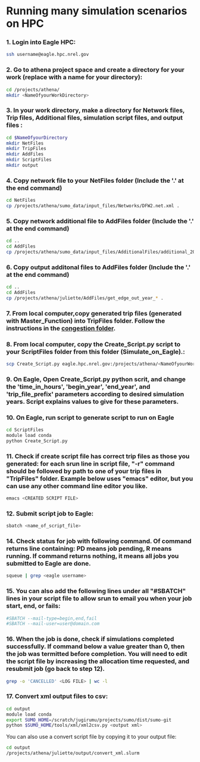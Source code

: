 # Running many simulation scenarios on HPC

### 1.  Login into Eagle HPC: 
```bash
ssh username@eagle.hpc.nrel.gov
```

### 2.  Go to athena project space and create a directory for your work (replace <NameOfyourWorkDirectory> with a name for your directory):
```bash
cd /projects/athena/
mkdir <NameOfyourWorkDirectory>
```

### 3.  In your work directory, make a directory for Network files, Trip files, Additional files, simulation script files, and output files :
```bash
cd $NameOfyourDirectory
mkdir NetFiles
mkdir TripFiles
mkdir AddFiles
mkdir ScriptFiles
mkdir output
```

### 4.  Copy network file to your NetFiles folder (Include the '.' at the end command)
```bash
cd NetFiles
cp /projects/athena/sumo_data/input_files/Networks/DFW2.net.xml .
```


### 5.  Copy network additional file to AddFiles folder (Include the '.' at the end command)
```bash
cd ..
cd AddFiles
cp /projects/athena/sumo_data/input_files/AdditionalFiles/additional_2020-03-25.xml .
```

### 6.  Copy output additonal files to AddFiles folder (Include the '.' at the end command)
```bash
cd ..
cd AddFiles
cp /projects/athena/juliette/AddFiles/get_edge_out_year_* .
```

### 7. From local computer,copy generated trip files (generated with Master_Function) into TripFiles folder. Follow the instructions in the [congestion folder](https://github.com/NREL/ATHENA-sumo/tree/master/Congestion_Policies).

### 8. From local computer, copy the Create_Script.py script to your ScriptFiles folder from this folder (Simulate_on_Eagle).:
```bash
scp Create_Script.py eagle.hpc.nrel.gov:/projects/athena/<NameOfyourWorkDirectory>/ScriptFiles/
```

### 9.  On Eagle, Open Create_Script.py python scrit, and change the 'time_in_hours', 'begin_year', 'end_year', and 'trip_file_prefix' parameters according to desired simulation years. Script explains values to give for these parameters.

### 10.  On Eagle, run script to generate script to run on Eagle
```bash
cd ScriptFiles
module load conda
python Create_Script.py
```

### 11.  Check if create script file has correct trip files as those you generated: for each srun line in script file, "-r" command should be followed by path to one of your trip files in "TripFiles" folder. Example below uses "emacs" editor, but you can use any other command line editor you like.
```bash
emacs <CREATED SCRIPT FILE>
```

### 12.  Submit script job to Eagle:
```bash
sbatch <name_of_script_file>
```

### 14.  Check status for job with following command. Of command returns line containing: PD means job pending, R means running. If command returns nothing, it means all jobs you submitted to Eagle are done.  
```bash
squeue | grep <eagle username>
```

### 15.  You can also add the following lines under all "#SBATCH" lines in your script file to allow srun to email you when your job start, end, or fails:
```bash
#SBATCH --mail-type=begin,end,fail
#SBATCH --mail-user=user@domain.com
```

### 16.  When the job is done, check if simulations completed successfully. If command below a value greater than 0, then the job was termitted before completion. You will need to edit the script file by increasing the allocation time requested, and resubmit job (go back to step 12).
```bash
grep -o 'CANCELLED' <LOG FILE> | wc -l
```

### 17.  Convert xml output files to csv:
```bash
cd output
module load conda
export SUMO_HOME=/scratch/jugirumu/projects/sumo/dist/sumo-git
python $SUMO_HOME/tools/xml/xml2csv.py <output xml>
```
You can also use a convert script file by copying it to your output file:
```bash
cd output
/projects/athena/juliette/output/convert_xml.slurm
```
